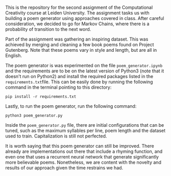 This is the repository for the second assignment of the Computational Creativity course at Leiden University. The assignment tasks us with building a poem generator using approaches covered in class. After careful consideration, we decided to go for Markov Chains, where there is a probability of transition to the next word.

Part of the assignment was gathering an inspiring dataset. This was achieved by merging and cleaning a few book poems found on Project Gutenberg. Note that these poems vary in style and length, but are all in English.

The poem generator is was experimented on  the file `poem_generator.ipynb` and the requirements are to be on the latest version of Python3 (note that it doesn't run on Python2) and install the required packages listed in the `requirements.txt`file. This can be easily done by running the following command in the terminal pointing to this directory:

```
pip install -r requirements.txt
```

Lastly, to run the poem generator, run the following command:

```
python3 poem_generator.py
```
Inside the `poem_generator.py` file, there are initial configurations that can be tuned, such as the maximum syllables per line, poem length and the dataset used to train. Capitalization is still not perfected.

It is worth saying that this poem generator can still be improved. There already are implementations out there that include a rhyming function, and even one that uses a recurrent neural network that generate significantly more believable poems. Nonetheless, we are content with the novelty and results of our approach given the time restrains we had.
